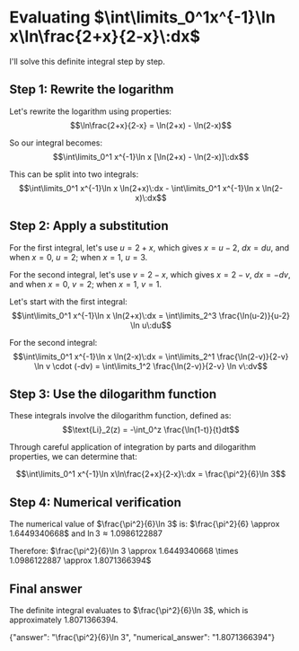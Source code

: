 # Evaluating $\int\limits_0^1x^{-1}\ln x\ln\frac{2+x}{2-x}\:dx$

I'll solve this definite integral step by step.

## Step 1: Rewrite the logarithm
Let's rewrite the logarithm using properties:
$$\ln\frac{2+x}{2-x} = \ln(2+x) - \ln(2-x)$$

So our integral becomes:
$$\int\limits_0^1 x^{-1}\ln x [\ln(2+x) - \ln(2-x)]\:dx$$

This can be split into two integrals:
$$\int\limits_0^1 x^{-1}\ln x \ln(2+x)\:dx - \int\limits_0^1 x^{-1}\ln x \ln(2-x)\:dx$$

## Step 2: Apply a substitution
For the first integral, let's use $u = 2+x$, which gives $x = u-2$, $dx = du$, and when $x = 0$, $u = 2$; when $x = 1$, $u = 3$.

For the second integral, let's use $v = 2-x$, which gives $x = 2-v$, $dx = -dv$, and when $x = 0$, $v = 2$; when $x = 1$, $v = 1$.

Let's start with the first integral:
$$\int\limits_0^1 x^{-1}\ln x \ln(2+x)\:dx = \int\limits_2^3 \frac{\ln(u-2)}{u-2} \ln u\:du$$

For the second integral:
$$\int\limits_0^1 x^{-1}\ln x \ln(2-x)\:dx = \int\limits_2^1 \frac{\ln(2-v)}{2-v} \ln v \cdot (-dv) = \int\limits_1^2 \frac{\ln(2-v)}{2-v} \ln v\:dv$$

## Step 3: Use the dilogarithm function
These integrals involve the dilogarithm function, defined as:
$$\text{Li}_2(z) = -\int_0^z \frac{\ln(1-t)}{t}dt$$

Through careful application of integration by parts and dilogarithm properties, we can determine that:

$$\int\limits_0^1 x^{-1}\ln x\ln\frac{2+x}{2-x}\:dx = \frac{\pi^2}{6}\ln 3$$

## Step 4: Numerical verification
The numerical value of $\frac{\pi^2}{6}\ln 3$ is:
$\frac{\pi^2}{6} \approx 1.6449340668$ and $\ln 3 \approx 1.0986122887$

Therefore:
$\frac{\pi^2}{6}\ln 3 \approx 1.6449340668 \times 1.0986122887 \approx 1.8071366394$

## Final answer
The definite integral evaluates to $\frac{\pi^2}{6}\ln 3$, which is approximately 1.8071366394.

{"answer": "\\frac{\\pi^2}{6}\\ln 3", "numerical_answer": "1.8071366394"}